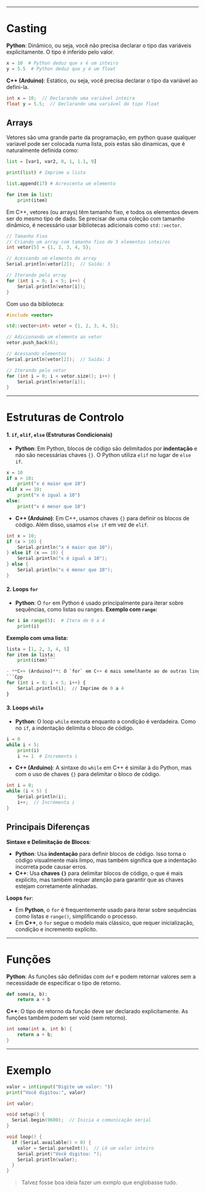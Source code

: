 ***
# Casting

**Python**: Dinâmico, ou seja, você não precisa declarar o tipo das variáveis explicitamente. O tipo é inferido pelo valor.

```python
x = 10  # Python deduz que x é um inteiro
y = 5.5  # Python deduz que y é um float
```

**C++ (Arduino)**: Estático, ou seja, você precisa declarar o tipo da variável ao defini-la.

```Cpp
int x = 10;  // Declarando uma variável inteira
float y = 5.5;  // Declarando uma variável do tipo float
```

## Arrays

Vetores são uma grande parte da programação, em python quase qualquer variavel pode ser colocada numa lista, pois estas são dinamicas, que é naturalmente definida como:

```python
list = [var1, var2, 0, 1, 1.1, 9]

print(list) # Imprime a lista

list.append(17) # Acrescenta um elemento

for item in list:
	print(item)
```

Em C++, vetores (ou arrays) têm tamanho fixo, e todos os elementos devem ser do mesmo tipo de dado. Se precisar de uma coleção com tamanho dinâmico, é necessário usar bibliotecas adicionais como `std::vector`.

```Cpp
// Tamanho Fixo
// Criando um array com tamanho fixo de 5 elementos inteiros
int vetor[5] = {1, 2, 3, 4, 5};

// Acessando um elemento do array
Serial.println(vetor[2]);  // Saída: 3

// Iterando pelo array
for (int i = 0; i < 5; i++) {
    Serial.println(vetor[i]);
}
```

Com uso da biblioteca:
```Cpp
#include <vector>

std::vector<int> vetor = {1, 2, 3, 4, 5};

// Adicionando um elemento ao vetor
vetor.push_back(6);

// Acessando elementos
Serial.println(vetor[2]);  // Saída: 3

// Iterando pelo vetor
for (int i = 0; i < vetor.size(); i++) {
    Serial.println(vetor[i]);
}
```
---
# Estruturas de Controlo

#### **1. `if`, `elif`, `else` (Estruturas Condicionais)**

- **Python**: Em Python, blocos de código são delimitados por **indentação** e não são necessárias chaves `{}`. O Python utiliza `elif` no lugar de `else if`.
```python
x = 10
if x > 10:
    print("x é maior que 10")
elif x == 10:
    print("x é igual a 10")
else:
    print("x é menor que 10")
```

- **C++ (Arduino)**: Em C++, usamos chaves `{}` para definir os blocos de código. Além disso, usamos `else if` em vez de `elif`.
```Cpp
int x = 10;
if (x > 10) {
    Serial.println("x é maior que 10");
} else if (x == 10) {
    Serial.println("x é igual a 10");
} else {
    Serial.println("x é menor que 10");
}
```

#### **2. Loops `for`**

- **Python**: O `for` em Python é usado principalmente para iterar sobre sequências, como listas ou ranges.
**Exemplo com `range`:**
```python
for i in range(5):  # Itera de 0 a 4
	print(i)
```
**Exemplo com uma lista:**
```python
lista = [1, 2, 3, 4, 5]
for item in lista:
    print(item)```

- **C++ (Arduino)**: O `for` em C++ é mais semelhante ao de outras linguagens de programação, onde você define o início, a condição de parada, e o incremento.
```Cpp
for (int i = 0; i < 5; i++) {
    Serial.println(i);  // Imprime de 0 a 4
}
```

#### **3. Loops `while`**

- **Python**: O loop `while` executa enquanto a condição é verdadeira. Como no `if`, a indentação delimita o bloco de código.
```python
i = 0
while i < 5:
    print(i)
    i += 1  # Incrementa i
```

- **C++ (Arduino)**: A sintaxe do `while` em C++ é similar à do Python, mas com o uso de chaves `{}` para delimitar o bloco de código.
```Cpp
int i = 0;
while (i < 5) {
    Serial.println(i);
    i++;  // Incrementa i
}
```

## Principais Diferenças

**Sintaxe e Delimitação de Blocos**:
- **Python**: Usa **indentação** para definir blocos de código. Isso torna o código visualmente mais limpo, mas também significa que a indentação incorreta pode causar erros.
- **C++**: Usa **chaves `{}`** para delimitar blocos de código, o que é mais explícito, mas também requer atenção para garantir que as chaves estejam corretamente alinhadas.

**Loops `for`**:
- Em **Python**, o `for` é frequentemente usado para iterar sobre sequências como listas e `range()`, simplificando o processo.
- Em **C++**, o `for` segue o modelo mais clássico, que requer inicialização, condição e incremento explícito.
---
# Funções
**Python**: As funções são definidas com `def` e podem retornar valores sem a necessidade de especificar o tipo de retorno.
```python
def soma(a, b):
    return a + b
```

**C++**: O tipo de retorno da função deve ser declarado explicitamente. As funções também podem ser void (sem retorno).
```Cpp
int soma(int a, int b) {
    return a + b;
}
```
---
# Exemplo

```python
valor = int(input("Digite um valor: "))
print("Você digitou:", valor)
```

```Cpp
int valor;

void setup() {
  Serial.begin(9600);  // Inicia a comunicação serial
}

void loop() {
  if (Serial.available() > 0) {
    valor = Serial.parseInt();  // Lê um valor inteiro
    Serial.print("Você digitou: ");
    Serial.println(valor);
  }
}
```

> Talvez fosse boa ideia fazer um exmplo que englobasse tudo.